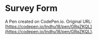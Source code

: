 # Survey Form

A Pen created on CodePen.io. Original URL: [https://codepen.io/Indhu18/pen/GRqZKQL](https://codepen.io/Indhu18/pen/GRqZKQL).


